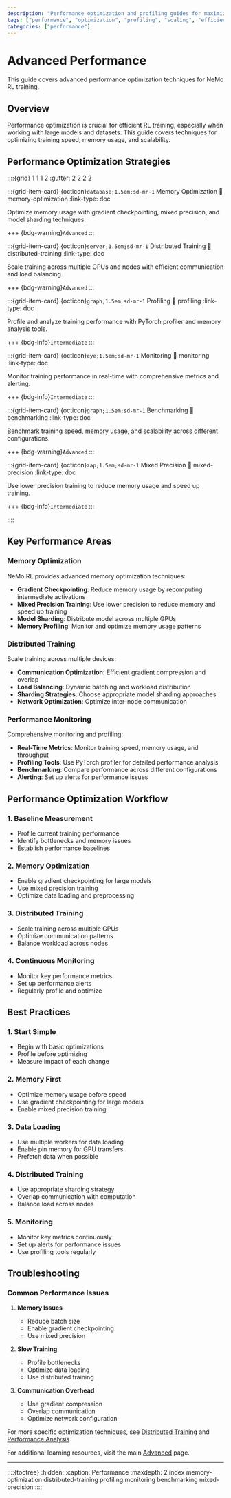 ```yaml
---
description: "Performance optimization and profiling guides for maximizing training efficiency and model performance in NeMo RL."
tags: ["performance", "optimization", "profiling", "scaling", "efficiency"]
categories: ["performance"]
---
```


# Advanced Performance

This guide covers advanced performance optimization techniques for NeMo RL training.

## Overview

Performance optimization is crucial for efficient RL training, especially when working with large models and datasets. This guide covers techniques for optimizing training speed, memory usage, and scalability.

## Performance Optimization Strategies

::::{grid} 1 1 1 2
:gutter: 2 2 2 2

:::{grid-item-card} {octicon}`database;1.5em;sd-mr-1` Memory Optimization
:link: memory-optimization
:link-type: doc

Optimize memory usage with gradient checkpointing, mixed precision, and model sharding techniques.

+++
{bdg-warning}`Advanced`
:::

:::{grid-item-card} {octicon}`server;1.5em;sd-mr-1` Distributed Training
:link: distributed-training
:link-type: doc

Scale training across multiple GPUs and nodes with efficient communication and load balancing.

+++
{bdg-warning}`Advanced`
:::

:::{grid-item-card} {octicon}`graph;1.5em;sd-mr-1` Profiling
:link: profiling
:link-type: doc

Profile and analyze training performance with PyTorch profiler and memory analysis tools.

+++
{bdg-info}`Intermediate`
:::

:::{grid-item-card} {octicon}`eye;1.5em;sd-mr-1` Monitoring
:link: monitoring
:link-type: doc

Monitor training performance in real-time with comprehensive metrics and alerting.

+++
{bdg-info}`Intermediate`
:::

:::{grid-item-card} {octicon}`graph;1.5em;sd-mr-1` Benchmarking
:link: benchmarking
:link-type: doc

Benchmark training speed, memory usage, and scalability across different configurations.

+++
{bdg-warning}`Advanced`
:::

:::{grid-item-card} {octicon}`zap;1.5em;sd-mr-1` Mixed Precision
:link: mixed-precision
:link-type: doc

Use lower precision training to reduce memory usage and speed up training.

+++
{bdg-info}`Intermediate`
:::

::::

## Key Performance Areas

### Memory Optimization
NeMo RL provides advanced memory optimization techniques:

- **Gradient Checkpointing**: Reduce memory usage by recomputing intermediate activations
- **Mixed Precision Training**: Use lower precision to reduce memory and speed up training
- **Model Sharding**: Distribute model across multiple GPUs
- **Memory Profiling**: Monitor and optimize memory usage patterns

### Distributed Training
Scale training across multiple devices:

- **Communication Optimization**: Efficient gradient compression and overlap
- **Load Balancing**: Dynamic batching and workload distribution
- **Sharding Strategies**: Choose appropriate model sharding approaches
- **Network Optimization**: Optimize inter-node communication

### Performance Monitoring
Comprehensive monitoring and profiling:

- **Real-Time Metrics**: Monitor training speed, memory usage, and throughput
- **Profiling Tools**: Use PyTorch profiler for detailed performance analysis
- **Benchmarking**: Compare performance across different configurations
- **Alerting**: Set up alerts for performance issues

## Performance Optimization Workflow

### 1. Baseline Measurement
- Profile current training performance
- Identify bottlenecks and memory issues
- Establish performance baselines

### 2. Memory Optimization
- Enable gradient checkpointing for large models
- Use mixed precision training
- Optimize data loading and preprocessing

### 3. Distributed Training
- Scale training across multiple GPUs
- Optimize communication patterns
- Balance workload across nodes

### 4. Continuous Monitoring
- Monitor key performance metrics
- Set up performance alerts
- Regularly profile and optimize

## Best Practices

### 1. Start Simple
- Begin with basic optimizations
- Profile before optimizing
- Measure impact of each change

### 2. Memory First
- Optimize memory usage before speed
- Use gradient checkpointing for large models
- Enable mixed precision training

### 3. Data Loading
- Use multiple workers for data loading
- Enable pin memory for GPU transfers
- Prefetch data when possible

### 4. Distributed Training
- Use appropriate sharding strategy
- Overlap communication with computation
- Balance load across nodes

### 5. Monitoring
- Monitor key metrics continuously
- Set up alerts for performance issues
- Use profiling tools regularly

## Troubleshooting

### Common Performance Issues

1. **Memory Issues**
   - Reduce batch size
   - Enable gradient checkpointing
   - Use mixed precision

2. **Slow Training**
   - Profile bottlenecks
   - Optimize data loading
   - Use distributed training

3. **Communication Overhead**
   - Use gradient compression
   - Overlap communication
   - Optimize network configuration

For more specific optimization techniques, see [Distributed Training](distributed-training.md) and [Performance Analysis](../research/performance-analysis.md). 

For additional learning resources, visit the main [Advanced](../index) page.

---

::::{toctree}
:hidden:
:caption: Performance
:maxdepth: 2
index
memory-optimization
distributed-training
profiling
monitoring
benchmarking
mixed-precision
::::